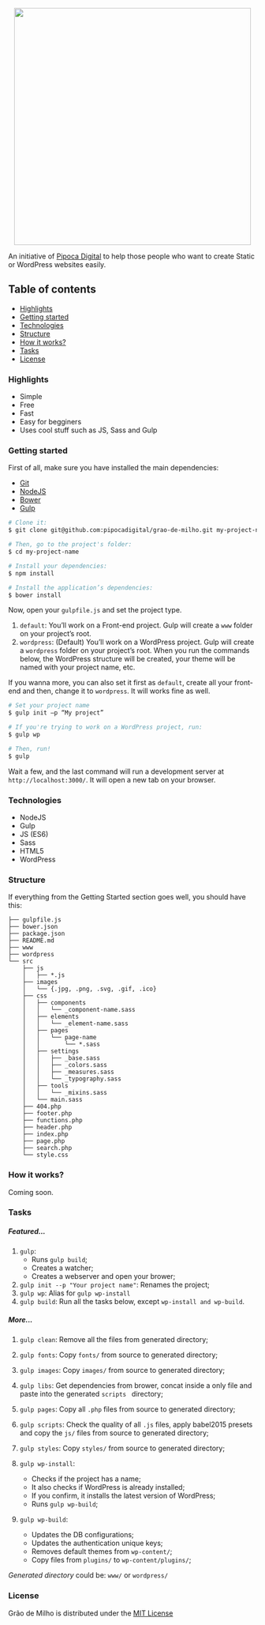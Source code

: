 <p align="center"><img width="480" src="http://i.giphy.com/3o6gEf38BrzrRYbDXi.gif"></p>

An initiative of [Pipoca Digital](http://www.pipocadigital.com.br) to help those people who want to create Static or WordPress websites easily.

## Table of contents

- [Highlights](#highlights)
- [Getting started](#getting-started)
- [Technologies](#technologies)
- [Structure](#structure)
- [How it works?](#how-it-works)
- [Tasks](#tasks)
- [License](#license)

### Highlights
- Simple
- Free
- Fast
- Easy for begginers
- Uses cool stuff such as JS, Sass and Gulp

### Getting started
First of all, make sure you have installed the main dependencies:

- [Git](https://git-scm.com/downloads)
- [NodeJS](https://nodejs.org/en/download/)
- [Bower](https://bower.io/#install-bower)
- [Gulp](https://github.com/gulpjs/gulp/blob/master/docs/getting-started.md#1-install-gulp-globally)

```bash
# Clone it:
$ git clone git@github.com:pipocadigital/grao-de-milho.git my-project-name

# Then, go to the project's folder:
$ cd my-project-name

# Install your dependencies:
$ npm install

# Install the application’s dependencies:
$ bower install
```

Now, open your `gulpfile.js` and set the project type.

1. `default`: You’ll work on a Front-end project. Gulp will create a `www` folder on your project’s root.
2. `wordpress`: (Default) You’ll work on a WordPress project. Gulp will create a `wordpress` folder on your project’s root.
When you run the commands below, the WordPress structure will be created, your theme will be named with your project name, etc.

If you wanna more, you can also set it first as `default`, create all your front-end and then, change it to `wordpress`. It will works fine as well.

```bash
# Set your project name
$ gulp init —p “My project”

# If you're trying to work on a WordPress project, run:
$ gulp wp

# Then, run!
$ gulp
```

Wait a few, and the last command will run a development server at `http://localhost:3000/`. It will open a new tab on your browser.

### Technologies

- NodeJS
- Gulp
- JS (ES6)
- Sass
- HTML5
- WordPress


### Structure

If everything from the Getting Started section goes well, you should have this:

```
├── gulpfile.js
├── bower.json
├── package.json
├── README.md
├── www
├── wordpress
└── src
    ├── js
    │   ├── *.js
    ├── images
    │   └── {.jpg, .png, .svg, .gif, .ico}
    ├── css
    │   ├── components
    │   │   └── _component-name.sass
    │   ├── elements
    │   │   └── _element-name.sass
    │   ├── pages
    │   │   └── page-name
    │   │       └── *.sass
    │   ├── settings
    │   │   ├── _base.sass
    │   │   ├── _colors.sass
    │   │   ├── _measures.sass
    │   │   └── _typography.sass
    │   ├── tools
    │   │   └── _mixins.sass
    │   └── main.sass
    ├── 404.php
    ├── footer.php
    ├── functions.php
    ├── header.php
    ├── index.php
    ├── page.php
    ├── search.php
    └── style.css
```

### How it works?

Coming soon.


### Tasks

##### Featured...
1. `gulp`:
	- Runs `gulp build`;
	- Creates a watcher;
	- Creates a webserver and open your brower;
2. `gulp init --p "Your project name"`: Renames the project;
3. `gulp wp`: Alias for `gulp wp-install`
4. `gulp build`: Run all the tasks below, except `wp-install and wp-build`.

##### More...
1. `gulp clean`: Remove all the files from generated directory;
2. `gulp fonts`: Copy `fonts/` from source to generated directory;
3. `gulp images`: Copy `images/` from source to generated directory;
4. `gulp libs`: Get dependencies from brower, concat inside a only file and paste into the generated `scripts
` directory;
5. `gulp pages`: Copy all `.php` files from source to generated directory;
6. `gulp scripts`: Check the quality of all `.js` files, apply babel2015 presets and copy the `js/` files from source to generated directory;
7. `gulp styles`: Copy `styles/` from source to generated directory;
8. `gulp wp-install`:
	- Checks if the project has a name;
	- It also checks if WordPress is already installed;
	- If you confirm, it installs the latest version of WordPress;
	- Runs `gulp wp-build`;

9. `gulp wp-build`:
	- Updates the DB configurations;
	- Updates the authentication unique keys;
	- Removes default themes from `wp-content/`;
	- Copy files from `plugins/` to `wp-content/plugins/`;

*Generated directory* could be: `www/` or `wordpress/`


### License
Grão de Milho is distributed under the [MIT License](#)
